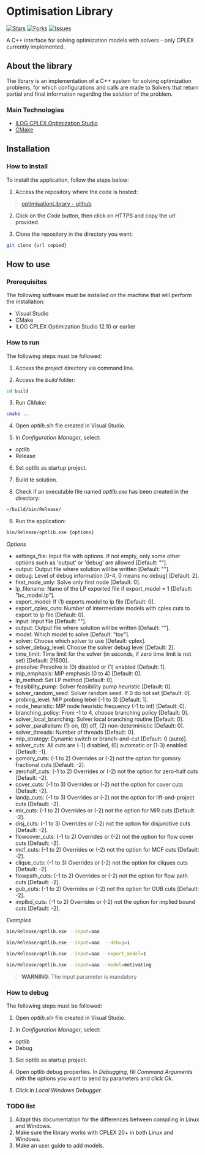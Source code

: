 
# Optimisation Library

[![Stars](https://img.shields.io/github/stars/cristianoarbex/optimisationLibrary)](https://img.shields.io/github/stars/cristianoarbex/optimisationLibrary)
[![Forks](https://img.shields.io/github/forks/cristianoarbex/optimisationLibrary)](https://img.shields.io/github/forks/cristianoarbex/optimisationLibrary)
[![Issues](https://img.shields.io/github/issues/cristianoarbex/optimisationLibrary)](https://img.shields.io/github/issues/cristianoarbex/optimisationLibrary)

A C++ interface for solving optimization models with solvers - only CPLEX currently implemented.

## About the library

The library is an implementation of a C++ system for solving optimization problems, for which configurations and calls are made to Solvers that return partial and final information regarding the solution of the problem.

### Main Technologies

* [ILOG CPLEX Optimization Studio](https://www.ibm.com/docs/en/icos/12.9.0?topic=cplex)
* [CMake](https://cmake.org/documentation/)

## Installation

### How to install

To install the application, follow the steps below:

1. Access the repository where the code is hosted:

> [optimisationLibrary - github](https://github.com/cristianoarbex/optimisationLibrary)

2. Click on the *Code* button, then click on *HTTPS* and copy the url provided.

3. Clone the repository in the directory you want:

  ```sh
  git clone {url copied}
  ```

## How to use

### Prerequisites

The following software must be installed on the machine that will perform the installation:

* Visual Studio
* CMake
* ILOG CPLEX Optimization Studio 12.10 or earlier

### How to run

The following steps must be followed:

1. Access the project directory via command line.

2. Access the *build* folder:
```sh
cd build
```

3. Run *CMake*:
```sh
cmake ..
```

4. Open *optlib.sln* file created in Visual Studio.

5. In *Configuration Manager*, select:
* optlib
* Release

6. Set optlib as startup project.

7. Build te solution.

8. Check if an executable file named *optlib.exe* has been created in the directory:
```sh
~/build/bin/Release/
```

9. Run the application:
```sh
bin/Release/optlib.exe {options}
```

*Options*
* settings_file: Input file with options. If not empty, only some other options such as 'output' or 'debug' are allowed [Default: ""].
* output: Output file where solution will be written [Default: ""].
* debug: Level of debug information [0-4, 0 means no debug] [Default: 2].
* first_node_only: Solve only first node [Default: 0].
* lp_filename: Name of the LP exported file if export_model = 1 [Default: "bc_model.lp"].
* export_model: If (1) exports model to lp file [Default: 0].
* export_cplex_cuts: Number of intermediate models with cplex cuts to export to lp file [Default: 0].
* input: Input file [Default: ""].
* output: Output file where solution will be written [Default: ""].
* model: Which model to solve [Default: "toy"].
* solver: Choose which solver to use [Default: cplex].
* solver_debug_level: Choose the solver debug level [Default: 2].
* time_limit: Time limit for the solver (in seconds, if zero time limit is not set) [Default: 21600].
* presolve: Presolve is (0) disabled or (1) enabled [Default: 1].
* mip_emphasis: MIP emphasis (0 to 4) [Default: 0].
* lp_method: Set LP method [Default: 0].
* feasibility_pump: Solver feasibility pump heuristic [Default: 0].
* solver_random_seed: Solver random seed. If 0 do not set [Default: 0].
* probing_level: MIP probing lebel (-1 to 3) [Default: 1].
* node_heuristic: MIP node heuristic frequency (-1 to inf) [Default: 0].
* branching_policy: From -1 to 4, choose branching policy [Default: 0].
* solver_local_branching: Solver local branching routine [Default: 0].
* solver_parallelism: (1) on, (0) off, (2) non-deterministic [Default: 0].
* solver_threads: Number of threads [Default: 0].
* mip_strategy: Dynamic switch or branch-and-cut [Default: 0 (auto)].
* solver_cuts: All cuts are (-1) disabled, (0) automatic or (1-3) enabled [Default: -1].
* gomory_cuts: (-1 to 2) Overrides or (-2) not the option for gomory fractional cuts [Default: -2].
* zerohalf_cuts: (-1 to 2) Overrides or (-2) not the option for zero-half cuts [Default: -2].
* cover_cuts: (-1 to 3) Overrides or (-2) not the option for cover cuts [Default: -2].
* landp_cuts: (-1 to 3) Overrides or (-2) not the option for lift-and-project cuts [Default: -2].
* mir_cuts: (-1 to 2) Overrides or (-2) not the option for MIR cuts [Default: -2].
* disj_cuts: (-1 to 3) Overrides or (-2) not the option for disjunctive cuts [Default: -2].
* flowcover_cuts: (-1 to 2) Overrides or (-2) not the option for flow cover cuts [Default: -2].
* mcf_cuts: (-1 to 2) Overrides or (-2) not the option for MCF cuts [Default: -2].
* clique_cuts: (-1 to 3) Overrides or (-2) not the option for cliques cuts [Default: -2].
* flowpath_cuts: (-1 to 2) Overrides or (-2) not the option for flow path cuts [Default: -2].
* gub_cuts: (-1 to 2) Overrides or (-2) not the option for GUB cuts [Default: -2].
* implbd_cuts: (-1 to 2) Overrides or (-2) not the option for implied bound cuts [Default: -2].

*Examples*
```sh
bin/Release/optlib.exe --input=aaa 
```

```sh
bin/Release/optlib.exe --input=aaa  --debug=1 
```

```sh
bin/Release/optlib.exe --input=aaa --export_model=1
```

```sh
bin/Release/optlib.exe --input=aaa --model=motivating
```

> **WARNING**: The input parameter is mandatory

### How to debug

The following steps must be followed:

1. Open *optlib.sln* file created in Visual Studio.

2. In *Configuration Manager*, select:
* optlib
* Debug

3. Set optlib as startup project.

4. Open optlib debug properties. In *Debugging*, fill *Command Arguments* with the options you want to send by parameters and click *Ok*.

5. Click in *Local Windows Debugger*.


### TODO list

1. Adapt this documentation for the differences between compiling in Linux and Windows.
2. Make sure the library works with CPLEX 20+ in both Linux and Windows.
3. Make an user guide to add models.
